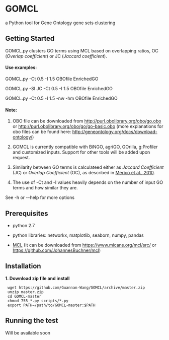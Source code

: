 # GOMCL
a Python tool for Gene Ontology gene sets clustering

## Getting Started
GOMCL.py clusters GO terms using MCL based on overlapping ratios, OC (*Overlap coefficient*) or JC (*Jaccard coefficient*). 

#### Use examples:

GOMCL.py -Ct 0.5 -I 1.5 OBOfile EnrichedGO

GOMCL.py -SI JC -Ct 0.5 -I 1.5 OBOfile EnrichedGO

GOMCL.py -Ct 0.5 -I 1.5 -nw -hm OBOfile EnrichedGO

#### Note:

1. OBO file can be downloaded from http://purl.obolibrary.org/obo/go.obo or http://purl.obolibrary.org/obo/go/go-basic.obo (more explanations for obo files can be found here: http://geneontology.org/docs/download-ontology/)

2. GOMCL is currently compatible with BiNGO, agriGO, GOrilla, g:Profiler and customized inputs. Support for other tools will be added upon request. 

3. Similarity between GO terms is calculateed either as *Jaccard Coefficient* (JC) or *Overlap Coefficient* (OC), as described in [Merico et al., 2010](https://journals.plos.org/plosone/article?id=10.1371/journal.pone.0013984).

4. The use of -Ct and -I values heavily depends on the number of input GO terms and how similar they are. 

See -h or --help for more options

## Prerequisites
* python 2.7

* python libraries: networkx, matplotlib, seaborn, numpy, pandas

* [MCL](https://micans.org/mcl/) (It can be downloaded from https://www.micans.org/mcl/src/ or https://github.com/JohannesBuchner/mcl)

## Installation
**1. Download zip file and install**
```
 wget https://github.com/Guannan-Wang/GOMCL/archive/master.zip
 unzip master.zip
 cd GOMCL-master
 chmod 755 *.py scripts/*.py
 export PATH=/path/to/GOMCL-master:$PATH 
```

## Running the test

Will be available soon
